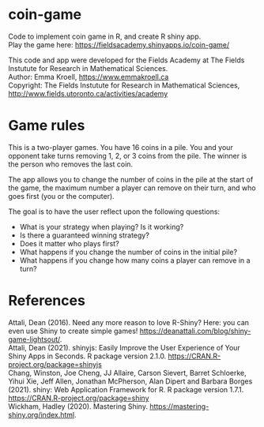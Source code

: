 # coin-game

Code to implement coin game in R, and create R shiny app. \
Play the game here: https://fieldsacademy.shinyapps.io/coin-game/

This code and app were developed for the Fields Academy at The Fields Instutute for Research in Mathematical Sciences. \
Author: Emma Kroell, https://www.emmakroell.ca \
Copyright: The Fields Instutute for Research in Mathematical Sciences, http://www.fields.utoronto.ca/activities/academy

# Game rules
This is a two-player games. You have 16 coins in a pile. You and your opponent take turns removing 1, 2, or 3 coins from the pile.
The winner is the person who removes the last coin. 

The app allows you to change the number of coins in the pile at the start of the game, the maximum number a player can remove on their turn, and
who goes first (you or the computer).

The goal is to have the user reflect upon the following questions: 
- What is your strategy when playing? Is it working? 
- Is there a guaranteed winning strategy? 
- Does it matter who plays first? 
- What happens if you change the number of coins in the initial pile? 
- What happens if you change how many coins a player can remove in a turn?

# References 
Attali, Dean (2016). Need any more reason to love R-Shiny? Here: you can even use Shiny to create simple games!
   https://deanattali.com/blog/shiny-game-lightsout/. \
Attali, Dean (2021). shinyjs: Easily Improve the User Experience of Your Shiny Apps in Seconds. R package version 2.1.0.
   https://CRAN.R-project.org/package=shinyjs \
Chang, Winston, Joe Cheng, JJ Allaire, Carson Sievert, Barret Schloerke, Yihui Xie, Jeff Allen, Jonathan McPherson, Alan Dipert
   and Barbara Borges (2021). shiny: Web Application Framework for R. R package version 1.7.1. https://CRAN.R-project.org/package=shiny \
Wickham, Hadley (2020). Mastering Shiny. https://mastering-shiny.org/index.html.
